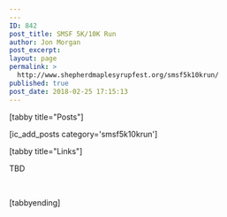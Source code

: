 ```yaml
---
---
ID: 842
post_title: SMSF 5K/10K Run
author: Jon Morgan
post_excerpt:
layout: page
permalink: >
  http://www.shepherdmaplesyrupfest.org/smsf5k10krun/
published: true
post_date: 2018-02-25 17:15:13
---
```

[tabby title="Posts"]

[ic_add_posts category='smsf5k10krun']

[tabby title="Links"]

TBD

&nbsp;

[tabbyending]
